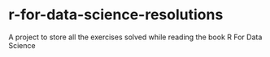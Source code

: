 # r-for-data-science-resolutions
A project to store all the exercises solved while reading the book R For Data Science

